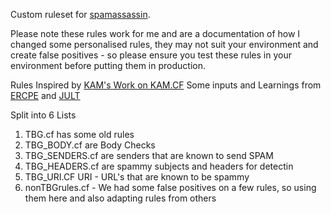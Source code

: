 Custom ruleset for [spamassassin](http://spamassassin.apache.org/).

Please note these rules work for me and are a documentation of how I changed some personalised rules, they may not suit your environment and create false positives - so please ensure you test these rules in your environment before putting them in production.

Rules Inspired by [KAM's Work on KAM.CF](https://mcgrail.com/template/leadership#KAM)
Some inputs and Learnings from [ERCPE](https://github.com/ercpe/ercpe-sa-rules/blob/master/ercpe-rules.cf) and [JULT](https://gist.github.com/jult/9bfdc4d07b44be01a02cc2aaf25b7c39)

Split into 6 Lists

1. TBG.cf has some old rules
2. TBG_BODY.cf are Body Checks
3. TBG_SENDERS.cf are senders that are known to send SPAM
4. TBG_HEADERS.cf are spammy subjects and headers for detectin
5. TBG_URI.CF URI - URL's that are known to be spammy
6. nonTBGrules.cf - We had some false positives on a few rules, so using them here and also adapting rules from others

